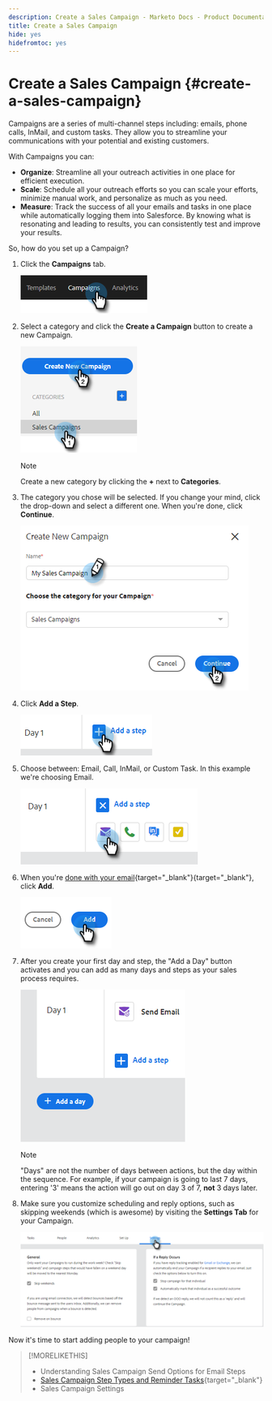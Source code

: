 ```yaml
---
description: Create a Sales Campaign - Marketo Docs - Product Documentation
title: Create a Sales Campaign
hide: yes
hidefromtoc: yes
---
```

# Create a Sales Campaign {#create-a-sales-campaign}

Campaigns are a series of multi-channel steps including: emails, phone calls, InMail, and custom tasks. They allow you to streamline your communications with your potential and existing customers.

With Campaigns you can:

* **Organize**: Streamline all your outreach activities in one place for efficient execution.
* **Scale**: Schedule all your outreach efforts so you can scale your efforts, minimize manual work, and personalize as much as you need.
* **Measure**: Track the success of all your emails and tasks in one place while automatically logging them into Salesforce. By knowing what is resonating and leading to results, you can consistently test and improve your results.

So, how do you set up a Campaign?

1. Click the **Campaigns** tab.

   ![](assets/create-a-sales-campaign-1.png)

1. Select a category and click the **Create a Campaign** button to create a new Campaign.

   ![](assets/create-a-sales-campaign-2.png)

   >[!NOTE]
   >
   >Create a new category by clicking the **+** next to **Categories**.

1. The category you chose will be selected. If you change your mind, click the drop-down and select a different one. When you're done, click **Continue**.

   ![](assets/create-a-sales-campaign-3.png)

1. Click **Add a Step**.

   ![](assets/create-a-sales-campaign-4.png)

1. Choose between: Email, Call, InMail, or Custom Task. In this example we're choosing Email.

   ![](assets/create-a-sales-campaign-5.png)

1. When you're [done with your email](/help/marketo/product-docs/marketo-sales-insight/actions/campaigns/sales-campaign-step-types-and-reminder-tasks.md#email){target="_blank"}{target="_blank"}, click **Add**.

   ![](assets/create-a-sales-campaign-6.png)

1. After you create your first day and step, the "Add a Day" button activates and you can add as many days and steps as your sales process requires.

   ![](assets/create-a-sales-campaign-7.png)

   >[!NOTE]
   >
   >"Days" are not the number of days between actions, but the day within the sequence. For example, if your campaign is going to last 7 days, entering '3' means the action will go out on day 3 of 7, **not** 3 days later.

1. Make sure you customize scheduling and reply options, such as skipping weekends (which is awesome) by visiting the **Settings Tab** for your Campaign.

   ![](assets/create-a-sales-campaign-8.png)

Now it's time to start adding people to your campaign!

>[!MORELIKETHIS]
>
>* Understanding Sales Campaign Send Options for Email Steps
>* [Sales Campaign Step Types and Reminder Tasks](/help/marketo/product-docs/marketo-sales-insight/actions/campaigns/sales-campaign-step-types-and-reminder-tasks.md){target="_blank"}
>* Sales Campaign Settings
